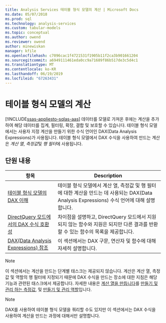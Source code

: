 ```yaml
---
title: Analysis Services 테이블 형식 모델의 계산 | Microsoft Docs
ms.date: 05/07/2018
ms.prod: sql
ms.technology: analysis-services
ms.custom: tabular-models
ms.topic: conceptual
ms.author: owend
ms.reviewer: owend
author: minewiskan
manager: kfile
ms.openlocfilehash: c7096cac1f4721531f1905b11f2ca3b901661204
ms.sourcegitcommit: a6949111461eda0cc9a71689f86b517de3c5d4c1
ms.translationtype: MT
ms.contentlocale: ko-KR
ms.lasthandoff: 06/19/2019
ms.locfileid: "67263431"
---
```

# <a name="calculations-in-tabular-models"></a>테이블 형식 모델의 계산
[!INCLUDE[ssas-appliesto-sqlas-aas](../../includes/ssas-appliesto-sqlas-aas.md)]
  데이터를 모델로 가져온 후에는 계산을 추가하여 해당 데이터를 집계, 필터링, 확장, 결합 및 보호할 수 있습니다. 테이블 형식 모델에서는 사용자 지정 계산을 만들기 위한 수식 언어인 DAX(Data Analysis Expressions)가 사용됩니다. 테이블 형식 모델에서 DAX 수식을 사용하여 만드는 계산은 *계산 열*, *측정값*및 *행 필터*에 사용됩니다.  
  
## <a name="in-this-section"></a>단원 내용  
  
|항목|Description|  
|-----------|-----------------|  
|[테이블 형식 모델의 DAX 이해](../../analysis-services/tabular-models/understanding-dax-in-tabular-models-ssas-tabular.md)|테이블 형식 모델에서 계산 열, 측정값 및 행 필터에 대한 계산을 만드는 데 사용되는 DAX(Data Analysis Expressions) 수식 언어에 대해 설명합니다.|  
|[DirectQuery 모드에서의 DAX 수식 호환성](http://msdn.microsoft.com/981b6a68-434d-4db6-964e-d92f8eb3ee3e)|차이점을 설명하고, DirectQuery 모드에서 지원되지 않는 함수와 지원은 되지만 다른 결과를 반환할 수 있는 함수의 목록을 제공합니다.|  
|[DAX(Data Analysis Expressions) 참조](/dax/data-analysis-expressions-dax-reference)|이 섹션에서는 DAX 구문, 연산자 및 함수에 대해 자세히 설명합니다.|  
  
> [!NOTE]  
>  이 섹션에서는 계산을 만드는 단계별 태스크는 제공되지 않습니다. 계산은 계산 열, 측정값 및 역할의 행 필터에 지정되기 때문에 DAX 수식을 만드는 장소에 대한 지침은 해당 기능과 관련된 태스크에서 제공합니다. 자세한 내용은 [계산 열을 만듭니다](../../analysis-services/tabular-models/ssas-calculated-columns-create-a-calculated-column.md)를 [만들기 및 관리 하는 측정값](../../analysis-services/tabular-models/create-and-manage-measures-ssas-tabular.md), 및 [만들기 및 관리 역할](../../analysis-services/tabular-models/create-and-manage-roles-ssas-tabular.md)입니다.  
  
> [!NOTE]  
>  DAX를 사용하여 테이블 형식 모델을 쿼리할 수도 있지만 이 섹션에서는 DAX 수식을 사용하여 계산을 만드는 과정에 대해서만 설명합니다.  
  
  
